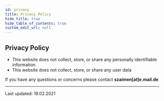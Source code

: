 ```yaml
---
id: privacy
title: Privacy Policy
hide_title: true
hide_table_of_contents: true
custom_edit_url: null
---
```


## Privacy Policy

- This website does not collect, store, or share any personally identifiable information
- This website does not collect, store, or share any user data

If you have any questions or concerns please contact **szaimen[at]e.mail.de**

---

Last updated: 19.02.2021
